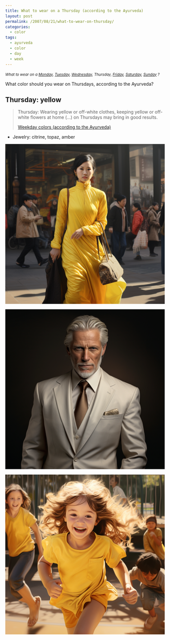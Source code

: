 ```yaml
---
title: What to wear on a Thursday (according to the Ayurveda)
layout: post
permalink: /2007/08/21/what-to-wear-on-thursday/
categories:
  - color
tags:
  - ayurveda
  - color
  - day
  - week
---
```


<small>_What to wear on a
[Monday](/2007/08/21/what-to-wear-on-monday/),
[Tuesday](/2007/08/21/what-to-wear-on-tuesday/),
[Wednesday](/2007/08/21/what-to-wear-on-wednesday/),
Thursday,
[Friday](/2007/08/21/what-to-wear-on-friday/),
[Saturday](/2007/08/21/what-to-wear-on-saturday/),
[Sunday](/2007/08/21/what-to-wear-on-sunday/)
?_</small>

What color should you wear on Thursdays, according to the Ayurveda?

## Thursday: yellow

> Thursday: Wearing yellow or off-white clothes, keeping yellow or off-white flowers at home (...) on Thursdays may bring in good results.
> 
> [Weekday colors (according to the Ayurveda)](/2007/08/21/weekday-colours-ayurveda/)

* Jewelry: citrine, topaz, amber

![woman wearing yellow dress](/wp-content/uploads/2007/08/pforret_chinese_woman_dressed_in_yellow_bejing_street_photoreal_8f6739f3-71d0-4b13-992f-dcd5a92e2f45.png)

![man wearing beige suit](/wp-content/uploads/2007/08/pforret_german_man_in_beige_suit_boss_man_silver_fox_photoreali_f12c8133-f7ff-4f5e-8007-9d6636608ded.png)

![kid dressed in yellow](/wp-content/uploads/2007/08/pforret_kids_in_yellow_clothes_running_on_the_playground_photor_6a0f329b-d6fb-45f0-9a5b-dcc0be919aca.png)